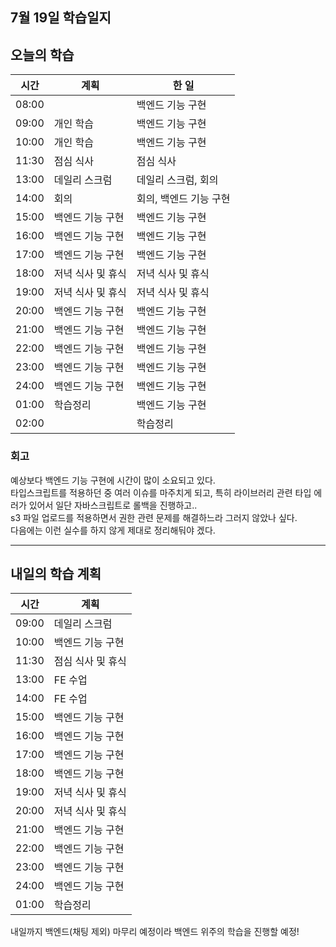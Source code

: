 ## 7월 19일 학습일지

## 오늘의 학습

| 시간  | 계획              | 한 일                  |
| ----- | ----------------- | ---------------------- |
| 08:00 |                   | 백엔드 기능 구현       |
| 09:00 | 개인 학습         | 백엔드 기능 구현       |
| 10:00 | 개인 학습         | 백엔드 기능 구현       |
| 11:30 | 점심 식사         | 점심 식사              |
| 13:00 | 데일리 스크럼     | 데일리 스크럼, 회의    |
| 14:00 | 회의              | 회의, 백엔드 기능 구현 |
| 15:00 | 백엔드 기능 구현  | 백엔드 기능 구현       |
| 16:00 | 백엔드 기능 구현  | 백엔드 기능 구현       |
| 17:00 | 백엔드 기능 구현  | 백엔드 기능 구현       |
| 18:00 | 저녁 식사 및 휴식 | 저녁 식사 및 휴식      |
| 19:00 | 저녁 식사 및 휴식 | 저녁 식사 및 휴식      |
| 20:00 | 백엔드 기능 구현  | 백엔드 기능 구현       |
| 21:00 | 백엔드 기능 구현  | 백엔드 기능 구현       |
| 22:00 | 백엔드 기능 구현  | 백엔드 기능 구현       |
| 23:00 | 백엔드 기능 구현  | 백엔드 기능 구현       |
| 24:00 | 백엔드 기능 구현  | 백엔드 기능 구현       |
| 01:00 | 학습정리          | 백엔드 기능 구현       |
| 02:00 |                   | 학습정리               |

### 회고

예상보다 백엔드 기능 구현에 시간이 많이 소요되고 있다.  
타입스크립트를 적용하던 중 여러 이슈를 마주치게 되고, 특히 라이브러리 관련 타입 에러가 있어서 일단 자바스크립트로 롤백을 진행하고..  
s3 파일 업로드를 적용하면서 권한 관련 문제를 해결하느라 그러지 않았나 싶다.  
다음에는 이런 실수를 하지 않게 제대로 정리해둬야 겠다.

---

## 내일의 학습 계획

| 시간  | 계획              |
| ----- | ----------------- |
| 09:00 | 데일리 스크럼     |
| 10:00 | 백엔드 기능 구현  |
| 11:30 | 점심 식사 및 휴식 |
| 13:00 | FE 수업           |
| 14:00 | FE 수업           |
| 15:00 | 백엔드 기능 구현  |
| 16:00 | 백엔드 기능 구현  |
| 17:00 | 백엔드 기능 구현  |
| 18:00 | 백엔드 기능 구현  |
| 19:00 | 저녁 식사 및 휴식 |
| 20:00 | 저녁 식사 및 휴식 |
| 21:00 | 백엔드 기능 구현  |
| 22:00 | 백엔드 기능 구현  |
| 23:00 | 백엔드 기능 구현  |
| 24:00 | 백엔드 기능 구현  |
| 01:00 | 학습정리          |

내일까지 백엔드(채팅 제외) 마무리 예정이라 백엔드 위주의 학습을 진행할 예정!

